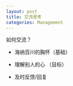 ```yaml
---
layout: post
title: 交流思考
categories: Management
---
```


如何交流？

- 海纳百川的胸怀（基础）
- 理解别人的心 （目标）

- 及时反馈/回复